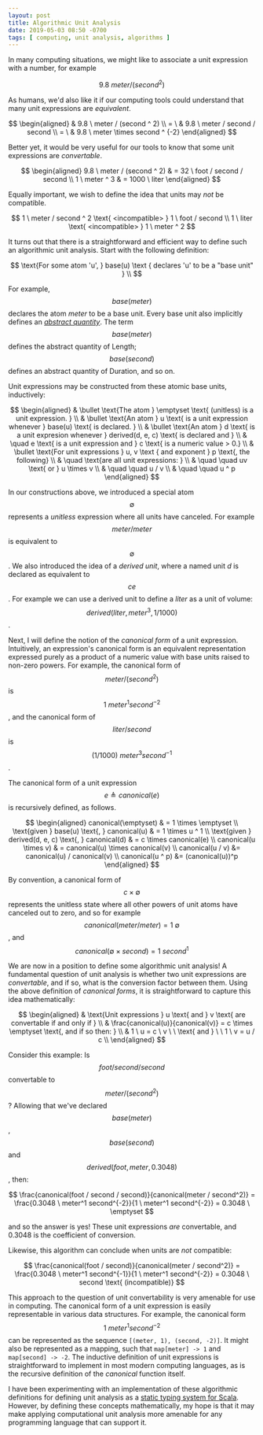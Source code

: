 ```yaml
---
layout: post
title: Algorithmic Unit Analysis
date: 2019-05-03 08:50 -0700
tags: [ computing, unit analysis, algorithms ]
---
```


In many computing situations, we might like to associate a unit expression with a number, for example

$$
9.8 \ meter / (second ^ 2)
$$

As humans, we'd also like it if our computing tools could understand that many unit expressions are _equivalent_.

$$
\begin{aligned}
& 9.8 \ meter / (second ^ 2) \\
= \ & 9.8 \ meter / second / second \\
= \ & 9.8 \ meter \times second ^ {-2}
\end{aligned}
$$

Better yet, it would be very useful for our tools to know that some unit expressions are _convertable_.

$$
\begin{aligned}
9.8 \ meter / (second ^ 2) & = 32 \ foot / second / second \\
1 \ meter ^ 3 & = 1000 \ liter
\end{aligned}
$$

Equally important, we wish to define the idea that units may _not_ be compatible.

$$
1 \ meter / second ^ 2  \text{ <incompatible> } 1 \ foot / second \\
1 \ liter \text{ <incompatible> } 1 \ meter ^ 2
$$

It turns out that there is a straightforward and efficient way to define such an algorithmic unit analysis.
Start with the following definition:

$$
\text{For some atom 'u', } base(u) \text { declares 'u' to be a "base unit" } \\
$$

For example, $$ base(meter) $$ declares the atom _meter_ to be a base unit.
Every base unit also implicitly defines an
[_abstract quantity_](https://en.wikipedia.org/wiki/International_System_of_Quantities).
The term $$ base(meter) $$ defines the abstract quantity of Length;
$$ base(second) $$ defines an abstract quantity of Duration, and so on.

Unit expressions may be constructed from these atomic base units, inductively:

$$
\begin{aligned}
& \bullet \text{The atom } \emptyset \text{ (unitless) is a unit expression. } \\
& \bullet \text{An atom } u \text{ is a unit expression whenever } base(u) \text{ is declared. } \\
& \bullet \text{An atom } d \text{ is a unit expresion whenever } derived(d, e, c) \text{ is declared and } \\
& \quad e \text{ is a unit expression and } c \text{ is a numeric value > 0.} \\
& \bullet \text{For unit expressions } u, v \text { and exponent } p \text{, the following} \\
& \quad \text{are all unit expressions: } \\
& \quad \quad uv \text{  or  } u \times v \\
& \quad \quad u / v \\
& \quad \quad u ^ p
\end{aligned}
$$

In our constructions above, we introduced a special atom $$ \emptyset $$ represents a _unitless_ expression where all units have canceled.
For example $$ meter / meter $$ is equivalent to $$ \emptyset $$.
We also introduced the idea of a _derived unit_, where a named unit _d_ is declared as equivalent to $$ c e $$.
For example we can use a derived unit to define a _liter_ as a unit of volume:
$$ derived(liter, meter^3, 1/1000) $$.

Next, I will define the notion of the _canonical form_ of a unit expression.
Intuitively, an expression's canonical form is an equivalent representation expressed purely as a product
of a numeric value with base units raised to non-zero powers.
For example, the canonical form of $$ meter / (second^2) $$ is $$ 1 \ meter^1 second^{-2} $$,
and the canonical form of $$ liter / second $$ is $$ (1/1000) \ meter^3 second^{-1} $$.

The canonical form of a unit expression $$ e \triangleq canonical(e) $$ is recursively defined, as follows.

$$
\begin{aligned}
canonical(\emptyset) & = 1 \times \emptyset \\
\text{given } base(u) \text{, } canonical(u) & = 1 \times u ^ 1 \\
\text{given } derived(d, e, c) \text{, } canonical(d) & = c \times canonical(e) \\
canonical(u \times v) & = canonical(u) \times canonical(v) \\
canonical(u / v) &= canonical(u) / canonical(v) \\
canonical(u ^ p) &= (canonical(u))^p
\end{aligned}
$$

By convention, a canonical form of $$ c \times \emptyset $$ represents the unitless state where all other
powers of unit atoms have canceled out to zero, and so for example
$$ canonical(meter / meter) = 1 \ \emptyset $$, and $$ canonical(\emptyset \times second) = 1 \ second^1 $$

We are now in a position to define some algorithmic unit analysis!
A fundamental question of unit analysis is whether two unit expressions are _convertable_,
and if so, what is the conversion factor between them.
Using the above definition of _canonical forms_, it is straightforward to capture this idea mathematically:

$$
\begin{aligned}
& \text{Unit expressions } u \text{ and } v \text{ are convertable if and only if } \\
& \frac{canonical(u)}{canonical(v)} = c \times \emptyset \text{, and if so then: } \\
& 1 \ u = c \ v \ \ \text{ and } \ \ 1 \ v = u / c \\
\end{aligned}
$$

Consider this example: Is $$ foot / second / second $$ convertable to $$ meter / (second^2) $$ ?
Allowing that we've declared $$ base(meter) $$, $$ base(second) $$ and $$ derived(foot, meter, 0.3048) $$, then:

$$
\frac{canonical(foot / second / second)}{canonical(meter / second^2)}
= \frac{0.3048 \ meter^1 second^{-2}}{1 \ meter^1 second^{-2}} = 0.3048 \ \emptyset
$$

and so the answer is yes!
These unit expressions _are_ convertable, and 0.3048 is the coefficient of conversion.

Likewise, this algorithm can conclude when units are _not_ compatible:

$$
\frac{canonical(foot / second)}{canonical(meter / second^2)}
= \frac{0.3048 \ meter^1 second^{-1}}{1 \ meter^1 second^{-2}} = 0.3048 \ second \text{ (incompatible)}
$$

This approach to the question of unit convertability is very amenable for use in computing.
The canonical form of a unit expression is easily representable in various data structures.
For example, the canonical form $$ 1 \ meter^1 second^{-2} $$ can be represented as the sequence
`[(meter, 1), (second, -2)]`.
It might also be represented as a mapping, such that `map[meter] -> 1` and `map[second] -> -2`.
The inductive definition of unit expressions is straightforward to implement in most modern
computing languages, as is the recursive definition of the _canonical_ function itself.

I have been experimenting with an implementation of these algorithmic definitions for defining
unit analysis as a [static typing system for Scala](https://github.com/erikerlandson/coulomb).
However, by defining these concepts mathematically, my hope is that it may make applying computational unit analysis
more amenable for any programming language that can support it.

